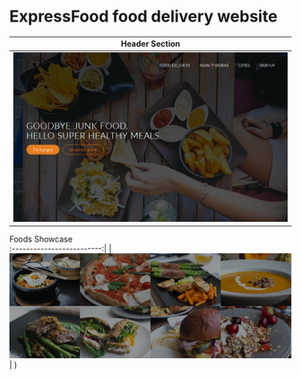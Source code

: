 # ExpressFood food delivery website

Header Section             |  
:-------------------------:|
![](https://github.com/Subhrajyoti0298/ExpressFood-food-delivery-website/blob/master/Screenshots/Header.PNG)  |  

Foods Showcase             
:-------------------------:|
 |  ![](https://github.com/Subhrajyoti0298/ExpressFood-food-delivery-website/blob/master/Screenshots/foods.PNG)   |   )
